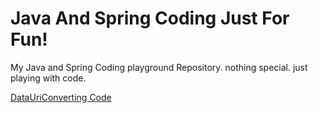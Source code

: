 # Java And Spring Coding Just For Fun!

My Java and Spring Coding playground Repository.
nothing special. just playing with code.

[DataUriConverting Code](src/test/java/coding/toast/bread/data_uri/DataUriTest.java)